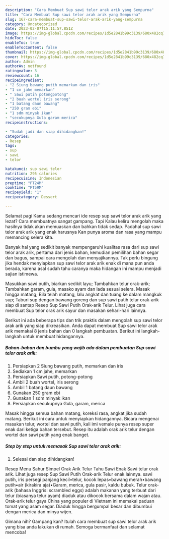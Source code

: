 ```yaml
---
description: "Cara Membuat Sup sawi telor arak arik yang Sempurna"
title: "Cara Membuat Sup sawi telor arak arik yang Sempurna"
slug: 167-cara-membuat-sup-sawi-telor-arak-arik-yang-sempurna
category: Uncategorized
date: 2023-02-07T15:11:57.851Z
image: https://img-global.cpcdn.com/recipes/1d5e2841b99c3139/680x482cq70/sup-sawi-telor-arak-arik-foto-resep-utama.jpg
hideToc: false
enableToc: true
enableTocContent: false
thumbnail: https://img-global.cpcdn.com/recipes/1d5e2841b99c3139/680x482cq70/sup-sawi-telor-arak-arik-foto-resep-utama.jpg
cover: https://img-global.cpcdn.com/recipes/1d5e2841b99c3139/680x482cq70/sup-sawi-telor-arak-arik-foto-resep-utama.jpg
author: Admin
authorAv: notfound
ratingvalue: 3
reviewcount: 16
recipeingredient:
- "2 Siung bawang putih memarkan dan iris"
- "1 cm jahe memarkan"
- " Sawi putih potongpotong"
- "2 buah wortel iris serong"
- "1 batang daun bawang"
- "250 gram ebi"
- "1 sdm minyak ikan"
- "secukupnya Gula garam merica"
recipeinstructions:

- "Sudah jadi dan siap dihidangkan!"
categories:
- Resep
tags:
- sup
- sawi
- telor

katakunci: sup sawi telor 
nutrition: 295 calories
recipecuisine: Indonesian
preptime: "PT24M"
cooktime: "PT59M"
recipeyield: "1"
recipecategory: Dessert

---
```



Selamat pagi Kamu sedang mencari ide resep sup sawi telor arak arik yang lezat? Cara membuatnya sangat gampang. Tapi Kalau keliru mengolah maka hasilnya tidak akan memuaskan dan bahkan tidak sedap. Padahal sup sawi telor arak arik yang enak harusnya Kan punya aroma dan rasa yang mampu memancing selera kita.


Banyak hal yang sedikit banyak mempengaruhi kualitas rasa dari sup sawi telor arak arik, pertama dari jenis bahan, kemudian pemilihan bahan segar dan bagus, sampai cara mengolah dan menyajikannya. Tak perlu bingung jika hendak menyiapkan sup sawi telor arak arik enak di mana pun anda berada, karena asal sudah tahu caranya maka hidangan ini mampu menjadi sajian istimewa.

Masukkan sawi putih, biarkan sedikit layu; Tambahkan telur orak-arik; Tambahkan garam, gula, masako ayam dan lada sesuai selera. Masak hingga matang; Bila telah matang, lalu angkat dan tuang ke dalam mangkuk sup; Taburi sup dengan bawang goreng dan sup sawi putih telur orak-arik siap di santap Resep Sup Sawi Putih Orak-arik Telur. Lihat juga cara membuat Sup telor orak arik sayur dan masakan sehari-hari lainnya.


Berikut ini ada beberapa tips dan trik praktis dalam mengolah sup sawi telor arak arik yang siap dikreasikan. Anda dapat membuat Sup sawi telor arak arik memakai 8 jenis bahan dan 0 langkah pembuatan. Berikut ini langkah-langkah untuk membuat hidangannya.

<!--inarticleads1-->

##### Bahan-bahan dan bumbu yang wajib ada dalam pembuatan Sup sawi telor arak arik:

1. Persiapkan 2 Siung bawang putih, memarkan dan iris
1. Sediakan 1 cm jahe, memarkan
1. Persiapkan  Sawi putih, potong-potong
1. Ambil 2 buah wortel, iris serong
1. Ambil 1 batang daun bawang
1. Gunakan 250 gram ebi
1. Gunakan 1 sdm minyak ikan
1. Persiapkan secukupnya Gula, garam, merica


Masak hingga semua bahan matang, koreksi rasa, angkat jika sudah matang. Berikut ini cara untuk menyiapkan hidangannya. Bicara mengenai masakan telur, wortel dan sawi putih, kali imi vemale punya resep super enak dari ketiga bahan tersebut. Resep itu adalah orak arik telur dengan wortel dan sawi putih yang enak banget. 

<!--inarticleads2-->

##### Step by step untuk memasak Sup sawi telor arak arik:


1. Selesai dan siap dihidangkan!

Resep Menu Sahur Simpel Orak Arik Telur Tahu Sawi Enak Sawi telur orak arik. Lihat juga resep Sup Sawi Putih Orak-arik Telur enak lainnya. sawi putih, iris persegi panjang kecil•telur, kocok lepas•bawang merah•bawang putih•air (kirakira aja)•Garam, merica, gula pasir, kaldu bubuk. Telur orak-arik (bahasa Inggris: scrambled eggs) adalah makanan yang terbuat dari telur (biasanya telur ayam) diaduk atau dikocok bersama dalam wajan atau. Orak-arik telur gaya China yang populer di Vietnam ini memakai paduan tomat yang asam segar. Diaduk hingga bergumpal besar dan dibumbui dengan merica dan minya wijen. 

Gimana nih? Gampang kan? Itulah cara membuat sup sawi telor arak arik yang bisa anda lakukan di rumah. Semoga bermanfaat dan selamat mencoba!
